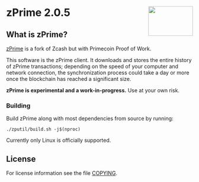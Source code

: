 zPrime 2.0.5
<img align="right" width="120" height="80" src="doc/imgs/logo.png">
===========

What is zPrime?
--------------

[zPrime](https://zprimecoin.com/) is a fork of Zcash but with Primecoin Proof of Work.


This software is the zPrime client. It downloads and stores the entire history
of zPrime transactions; depending on the speed of your computer and network
connection, the synchronization process could take a day or more once the
blockchain has reached a significant size.

**zPrime is experimental and a work-in-progress.** Use at your own risk.

### Building

Build zPrime along with most dependencies from source by running:

```
./zputil/build.sh -j$(nproc)
```

Currently only Linux is officially supported.

License
-------

For license information see the file [COPYING](COPYING).
